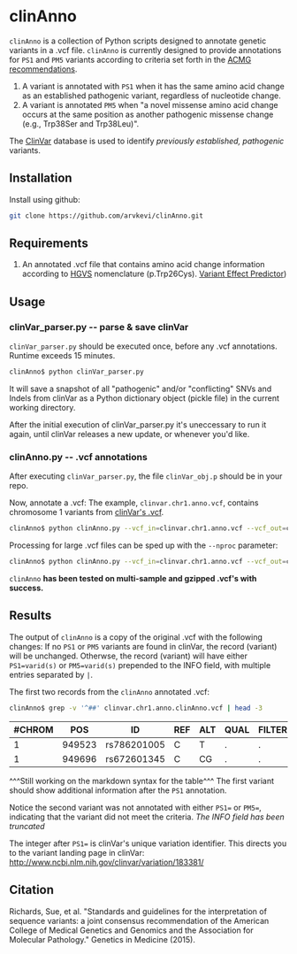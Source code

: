 # clinAnno
`clinAnno` is a collection of Python scripts designed to annotate genetic variants in a .vcf file.  `clinAnno` is currently designed to provide annotations for `PS1` and `PM5` variants according to criteria set forth in the [ACMG recommendations](http://www.nature.com/gim/journal/v17/n5/full/gim201530a.html).

1. A variant is annotated with `PS1` when it has the same amino acid change as an established pathogenic variant, regardless of nucleotide change.   
2. A variant is annotated `PM5` when "a novel missense amino acid change occurs at the same position as another pathogenic missense change (e.g., Trp38Ser and Trp38Leu)".

The [ClinVar](http://www.ncbi.nlm.nih.gov/clinvar/) database is used to identify *previously established, pathogenic* variants. 

## Installation
Install using github:
```sh
git clone https://github.com/arvkevi/clinAnno.git
```

## Requirements
1. An annotated .vcf file that contains amino acid change information according to [HGVS](http://www.hgvs.org/mutnomen/examplesAA.html) nomenclature (p.Trp26Cys).  [Variant Effect Predictor](http://www.ensembl.org/Tools/VEP))

## Usage
### clinVar_parser.py -- parse & save clinVar
`clinVar_parser.py` should be executed once, before any .vcf annotations.
Runtime exceeds 15 minutes.

```sh
clinAnno$ python clinVar_parser.py
```

It will save a snapshot of all "pathogenic" and/or "conflicting" SNVs and Indels from clinVar as a
Python dictionary object (pickle file) in the current working directory.

After the initial execution of clinVar_parser.py it's uneccessary to run it
again, until clinVar releases a new update, or whenever you'd like.

### clinAnno.py -- .vcf annotations
After executing `clinVar_parser.py`, the file `clinVar_obj.p` should be in your repo.

Now, annotate a .vcf:
The example, `clinvar.chr1.anno.vcf`, contains chromosome 1 variants from [clinVar's .vcf](ftp://ftp.ncbi.nih.gov/snp/organisms/human_9606/VCF/).

```sh
clinAnno$ python clinAnno.py --vcf_in=clinvar.chr1.anno.vcf --vcf_out=clinvar.chr1.anno.clinAnno.vcf
```

Processing for large .vcf files can be sped up with the `--nproc` parameter:
```sh
clinAnno$ python clinAnno.py --vcf_in=clinvar.chr1.anno.vcf --vcf_out=clinvar.chr1.anno.clinAnno.vcf --nproc=4
```

`clinAnno` **has been tested on multi-sample and gzipped .vcf's with success.**

## Results
The output of `clinAnno` is a copy of the original .vcf with the following changes:
If no `PS1` or `PM5` variants are found in clinVar, the record (variant) will be unchanged.
Otherwse, the record (variant) will have either `PS1=varid(s)` or `PM5=varid(s)` prepended to the INFO field, with multiple entries separated by `|`.

The first two records from the `clinAnno` annotated .vcf:
```sh
clinAnno$ grep -v '^##' clinvar.chr1.anno.clinAnno.vcf | head -3
```

| #CHROM | POS    | ID          | REF | ALT | QUAL | FILTER | INFO                                                   |
|--------|--------|-------------|-----|-----|------|--------|--------------------------------------------------------|
| 1      | 949523 | rs786201005 | C   | T   | .    | .      | PS1=183381|RS=786201005;RSPOS=949523;dbSNPBuildID=144; |
| 1      | 949696 | rs672601345 | C   | CG  | .    | .      | RS=672601345;RSPOS=949699;dbSNPBuildID=142;            |

^^^Still working on the markdown syntax for the table^^^
The first variant should show additional information after the `PS1` annotation.

Notice the second variant was not annotated with either `PS1=` or `PM5=`, indicating that the variant did not meet the criteria.  *The INFO field has been truncated*

The integer after `PS1=` is clinVar's unique variation identifier.
This directs you to the variant landing page in clinVar:
<http://www.ncbi.nlm.nih.gov/clinvar/variation/183381/>

## Citation
Richards, Sue, et al.
"Standards and guidelines for the interpretation of sequence variants:
a joint consensus recommendation of the American College of
Medical Genetics and Genomics and the Association for Molecular Pathology."
Genetics in Medicine (2015).
